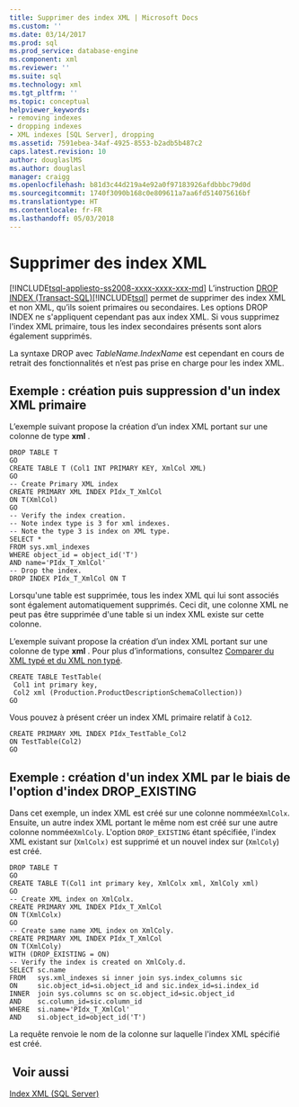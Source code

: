 ```yaml
---
title: Supprimer des index XML | Microsoft Docs
ms.custom: ''
ms.date: 03/14/2017
ms.prod: sql
ms.prod_service: database-engine
ms.component: xml
ms.reviewer: ''
ms.suite: sql
ms.technology: xml
ms.tgt_pltfrm: ''
ms.topic: conceptual
helpviewer_keywords:
- removing indexes
- dropping indexes
- XML indexes [SQL Server], dropping
ms.assetid: 7591ebea-34af-4925-8553-b2adb5b487c2
caps.latest.revision: 10
author: douglaslMS
ms.author: douglasl
manager: craigg
ms.openlocfilehash: b81d3c44d219a4e92a0f97183926afdbbbc79d0d
ms.sourcegitcommit: 1740f3090b168c0e809611a7aa6fd514075616bf
ms.translationtype: HT
ms.contentlocale: fr-FR
ms.lasthandoff: 05/03/2018
---
```

# <a name="drop-xml-indexes"></a>Supprimer des index XML
[!INCLUDE[tsql-appliesto-ss2008-xxxx-xxxx-xxx-md](../../includes/tsql-appliesto-ss2008-xxxx-xxxx-xxx-md.md)]
  L’instruction [DROP INDEX &#40;Transact-SQL&#41;](../../t-sql/statements/drop-index-transact-sql.md)[!INCLUDE[tsql](../../includes/tsql-md.md)] permet de supprimer des index XML et non XML, qu’ils soient primaires ou secondaires. Les options DROP INDEX ne s'appliquent cependant pas aux index XML. Si vous supprimez l'index XML primaire, tous les index secondaires présents sont alors également supprimés.  
  
 La syntaxe DROP avec *TableName.IndexName* est cependant en cours de retrait des fonctionnalités et n’est pas prise en charge pour les index XML.  
  
## <a name="example-creating-and-dropping-a-primary-xml-index"></a>Exemple : création puis suppression d'un index XML primaire  
 L’exemple suivant propose la création d’un index XML portant sur une colonne de type **xml** .  
  
```  
DROP TABLE T  
GO  
CREATE TABLE T (Col1 INT PRIMARY KEY, XmlCol XML)  
GO  
-- Create Primary XML index   
CREATE PRIMARY XML INDEX PIdx_T_XmlCol   
ON T(XmlCol)  
GO  
-- Verify the index creation.   
-- Note index type is 3 for xml indexes.  
-- Note the type 3 is index on XML type.  
SELECT *  
FROM sys.xml_indexes  
WHERE object_id = object_id('T')  
AND name='PIdx_T_XmlCol'   
-- Drop the index.  
DROP INDEX PIdx_T_XmlCol ON T  
```  
  
 Lorsqu'une table est supprimée, tous les index XML qui lui sont associés sont également automatiquement supprimés. Ceci dit, une colonne XML ne peut pas être supprimée d'une table si un index XML existe sur cette colonne.  
  
 L’exemple suivant propose la création d’un index XML portant sur une colonne de type **xml** . Pour plus d’informations, consultez [Comparer du XML typé et du XML non typé](../../relational-databases/xml/compare-typed-xml-to-untyped-xml.md).  
  
```  
CREATE TABLE TestTable(  
 Col1 int primary key,   
 Col2 xml (Production.ProductDescriptionSchemaCollection))   
GO  
```  
  
 Vous pouvez à présent créer un index XML primaire relatif à `Co12`.  
  
```  
CREATE PRIMARY XML INDEX PIdx_TestTable_Col2   
ON TestTable(Col2)  
GO  
```  
  
## <a name="example-creating-an-xml-index-by-using-the-dropexisting-index-option"></a>Exemple : création d'un index XML par le biais de l'option d'index DROP_EXISTING  
 Dans cet exemple, un index XML est créé sur une colonne nommée`XmlColx`. Ensuite, un autre index XML portant le même nom est créé sur une autre colonne nommée`XmlColy`. L'option `DROP_EXISTING` étant spécifiée, l'index XML existant sur (`XmlColx)` est supprimé et un nouvel index sur (`XmlColy`) est créé.  
  
```  
DROP TABLE T  
GO  
CREATE TABLE T(Col1 int primary key, XmlColx xml, XmlColy xml)  
GO  
-- Create XML index on XmlColx.  
CREATE PRIMARY XML INDEX PIdx_T_XmlCol   
ON T(XmlColx)  
GO  
-- Create same name XML index on XmlColy.  
CREATE PRIMARY XML INDEX PIdx_T_XmlCol   
ON T(XmlColy)   
WITH (DROP_EXISTING = ON)  
-- Verify the index is created on XmlColy.d.  
SELECT sc.name   
FROM   sys.xml_indexes si inner join sys.index_columns sic   
ON     sic.object_id=si.object_id and sic.index_id=si.index_id  
INNER  join sys.columns sc on sc.object_id=sic.object_id   
AND    sc.column_id=sic.column_id  
WHERE  si.name='PIdx_T_XmlCol'   
AND    si.object_id=object_id('T')  
```  
  
 La requête renvoie le nom de la colonne sur laquelle l'index XML spécifié est créé.  
  
## <a name="see-also"></a> Voir aussi  
 [Index XML &#40;SQL Server&#41;](../../relational-databases/xml/xml-indexes-sql-server.md)  
  
  
